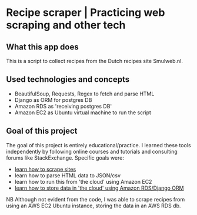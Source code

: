 # Recipe scraper | Practicing web scraping and other tech

## What this app does

This is a script to collect recipes from the Dutch recipes site Smulweb.nl.

## Used technologies and concepts

- BeautifulSoup, Requests, Regex to fetch and parse HTML
- Django as ORM for postgres DB
- Amazon RDS as 'receiving postgres DB'
- Amazon EC2 as Ubuntu virtual machine to run the script

## Goal of this project

The goal of this project is entirely educational/practice. I learned these tools independently by following online courses and tutorials and consulting forums like StackExchange. Specific goals were:

- [learn how to scrape sites](https://github.com/tdijkmans/recipefree-django/blob/master/recipefree/Smulwebscraper.py)
- learn how to parse HTML data to JSON/csv
- learn how to run this from 'the cloud' using Amazon EC2
- [learn how to store data in 'the cloud' using Amazon RDS/Django ORM](https://github.com/tdijkmans/recipefree-django/blob/master/recipefree/collector/models.py)

NB Although not evident from the code, I was able to scrape recipes from using an AWS EC2 Ubuntu instance, storing the data in an AWS RDS db.
